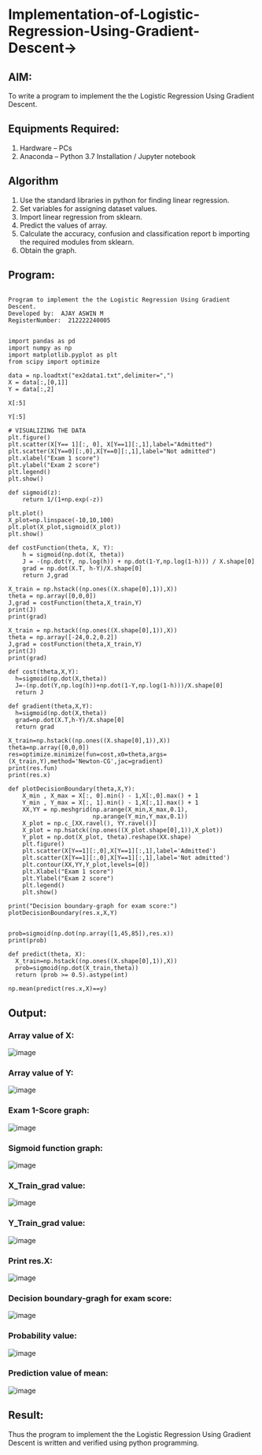 # Implementation-of-Logistic-Regression-Using-Gradient-Descent->

## AIM:

To write a program to implement the the Logistic Regression Using Gradient Descent.

## Equipments Required:

1. Hardware – PCs
2. Anaconda – Python 3.7 Installation / Jupyter notebook

## Algorithm

1. Use the standard libraries in python for finding linear regression.
2. Set variables for assigning dataset values.
3. Import linear regression from sklearn.
4. Predict the values of array.
5. Calculate the accuracy, confusion and classification report b importing the required modules from sklearn.
6. Obtain the graph.

## Program:

```

Program to implement the the Logistic Regression Using Gradient Descent.
Developed by:  AJAY ASWIN M
RegisterNumber:  212222240005


import pandas as pd
import numpy as np
import matplotlib.pyplot as plt
from scipy import optimize

data = np.loadtxt("ex2data1.txt",delimiter=",")
X = data[:,[0,1]]
Y = data[:,2]

X[:5]

Y[:5]

# VISUALIZING THE DATA
plt.figure()
plt.scatter(X[Y== 1][:, 0], X[Y==1][:,1],label="Admitted")
plt.scatter(X[Y==0][:,0],X[Y==0][:,1],label="Not admitted")
plt.xlabel("Exam 1 score")
plt.ylabel("Exam 2 score")
plt.legend()
plt.show()

def sigmoid(z):
    return 1/(1+np.exp(-z))

plt.plot()
X_plot=np.linspace(-10,10,100)
plt.plot(X_plot,sigmoid(X_plot))
plt.show()

def costFunction(theta, X, Y):
    h = sigmoid(np.dot(X, theta))
    J = -(np.dot(Y, np.log(h)) + np.dot(1-Y,np.log(1-h))) / X.shape[0]
    grad = np.dot(X.T, h-Y)/X.shape[0]
    return J,grad

X_train = np.hstack((np.ones((X.shape[0],1)),X))
theta = np.array([0,0,0])
J,grad = costFunction(theta,X_train,Y)
print(J)
print(grad)

X_train = np.hstack((np.ones((X.shape[0],1)),X))
theta = np.array([-24,0.2,0.2])
J,grad = costFunction(theta,X_train,Y)
print(J)
print(grad)

def cost(theta,X,Y):
  h=sigmoid(np.dot(X,theta))
  J=-(np.dot(Y,np.log(h))+np.dot(1-Y,np.log(1-h)))/X.shape[0]
  return J

def gradient(theta,X,Y):
  h=sigmoid(np.dot(X,theta))
  grad=np.dot(X.T,h-Y)/X.shape[0]
  return grad

X_train=np.hstack((np.ones((X.shape[0],1)),X))
theta=np.array([0,0,0])
res=optimize.minimize(fun=cost,x0=theta,args=(X_train,Y),method='Newton-CG',jac=gradient)
print(res.fun)
print(res.x)

def plotDecisionBoundary(theta,X,Y):
    X_min , X_max = X[:, 0].min() - 1,X[:,0].max() + 1
    Y_min , Y_max = X[:, 1].min() - 1,X[:,1].max() + 1
    XX,YY = np.meshgrid(np.arange(X_min,X_max,0.1),
                        np.arange(Y_min,Y_max,0.1))
    X_plot = np.c_[XX.ravel(), YY.ravel()]
    X_plot = np.hsatck((np.ones((X_plot.shape[0],1)),X_plot))
    Y_plot = np.dot(X_plot, theta).reshape(XX.shape)
    plt.figure()
    plt.scatter(X[Y==1][:,0],X[Y==1][:,1],label='Admitted')
    plt.scatter(X[Y==1][:,0],X[Y==1][:,1],label='Not admitted')
    plt.contour(XX,YY,Y_plot,levels=[0])
    plt.Xlabel("Exam 1 score")
    plt.Ylabel("Exam 2 score")
    plt.legend()
    plt.show()

print("Decision boundary-graph for exam score:")
plotDecisionBoundary(res.x,X,Y)


prob=sigmoid(np.dot(np.array([1,45,85]),res.x))
print(prob)

def predict(theta, X):
  X_train=np.hstack((np.ones((X.shape[0],1)),X))
  prob=sigmoid(np.dot(X_train,theta))
  return (prob >= 0.5).astype(int)

np.mean(predict(res.x,X)==y)

```

## Output:

### Array value of X:

![image](https://github.com/Pradeeppachiyappan/-Implementation-of-Logistic-Regression-Using-Gradient-Descent/assets/118707347/64e299e3-52f6-476d-b33a-67e5bc6747b1)

### Array value of Y:

![image](https://github.com/Pradeeppachiyappan/-Implementation-of-Logistic-Regression-Using-Gradient-Descent/assets/118707347/d3015b94-8f3e-4498-8658-38437e78c8ee)

### Exam 1-Score graph:

![image](https://github.com/Pradeeppachiyappan/-Implementation-of-Logistic-Regression-Using-Gradient-Descent/assets/118707347/ebbef2ac-1dc6-4350-a007-a2bcb517ccc2)

### Sigmoid function graph:

![image](https://github.com/Pradeeppachiyappan/-Implementation-of-Logistic-Regression-Using-Gradient-Descent/assets/118707347/1e2b7e6f-981c-498b-811d-d16107d19c2e)

### X_Train_grad value:

![image](https://github.com/Pradeeppachiyappan/-Implementation-of-Logistic-Regression-Using-Gradient-Descent/assets/118707347/558e3e19-2b36-4caa-b41a-2e39f77c1ae3)

### Y_Train_grad value:

![image](https://github.com/Pradeeppachiyappan/-Implementation-of-Logistic-Regression-Using-Gradient-Descent/assets/118707347/1359be09-0139-4c55-a1b6-ebcb2f8a980f)

### Print res.X:

![image](https://github.com/Pradeeppachiyappan/-Implementation-of-Logistic-Regression-Using-Gradient-Descent/assets/118707347/bc898b21-2b10-4561-8364-f01df4971cf0)

### Decision boundary-gragh for exam score:

![image](https://github.com/Pradeeppachiyappan/-Implementation-of-Logistic-Regression-Using-Gradient-Descent/assets/118707347/b6e1d12e-3f12-442d-a433-d41a06a18cc0)

### Probability value:

![image](https://github.com/Pradeeppachiyappan/-Implementation-of-Logistic-Regression-Using-Gradient-Descent/assets/118707347/9b343fe5-1eaa-4428-a91f-01e9bcb8b9cc)

### Prediction value of mean:

![image](https://github.com/Pradeeppachiyappan/-Implementation-of-Logistic-Regression-Using-Gradient-Descent/assets/118707347/9da6578c-589c-4264-82db-fa4401958b39)

## Result:

Thus the program to implement the the Logistic Regression Using Gradient Descent is written and verified using python programming.

